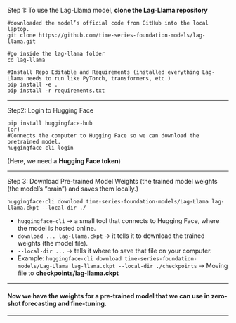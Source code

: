 Step 1: To use the Lag-Llama model, **clone the Lag-Llama repository**<br>
```
#downloaded the model’s official code from GitHub into the local laptop.
git clone https://github.com/time-series-foundation-models/lag-llama.git

#go inside the lag-llama folder
cd lag-llama

#Install Repo Editable and Requirements (installed everything Lag-Llama needs to run like PyTorch, transformers, etc.)
pip install -e .
pip install -r requirements.txt
```

---

Step2: Login to Hugging Face
```
pip install huggingface-hub
(or)
#Connects the computer to Hugging Face so we can download the pretrained model.
huggingface-cli login
```
(Here, we need a **Hugging Face token**)

---

Step 3: Download Pre-trained Model Weights (the trained model weights (the model’s “brain”) and saves them locally.)
```
huggingface-cli download time-series-foundation-models/Lag-Llama lag-llama.ckpt --local-dir ./
```
- `huggingface-cli` $\rightarrow$ a small tool that connects to Hugging Face, where the model is hosted online.
- `download ... lag-llama.ckpt` $\rightarrow$ it tells it to download the trained weights (the model file).
- `--local-dir ...` $\rightarrow$ tells it where to save that file on your computer.
- Example: `huggingface-cli download time-series-foundation-models/Lag-Llama lag-llama.ckpt --local-dir ./checkpoints` $\rightarrow$ Moving file to **checkpoints/lag-llama.ckpt**

---

#### Now we have the weights for a pre-trained model that we can use in zero-shot forecasting and fine-tuning.

---

